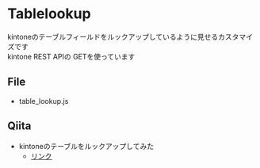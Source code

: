 # Tablelookup
kintoneのテーブルフィールドをルックアップしているように見せるカスタマイズです<br/>
kintone REST APIの GETを使っています<br/>

## File
- table_lookup.js

## Qiita
- kintoneのテーブルをルックアップしてみた
  - [リンク](https://qiita.com/RyBB/items/8798062cd84b32e59e0e)

